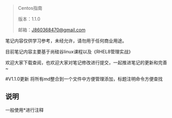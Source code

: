 > Centos指南
>
> 版本：1.1.0
>
> 邮箱：J860368470@gmail.com

笔记内容仅供学习参考，未经允许，请勿用于任何商业用途。

目前笔记内容主要基于尚硅谷linux课程以及《RHEL8管理实战》

欢迎大家下载查阅，也欢迎大家对笔记修改进行提交，一起推进笔记的更新和完善~

#V1.1.0更新
将所有md整合到一个文件中方便管理添加，标题注明命令方便查找

## 说明
一般使用*进行注释
